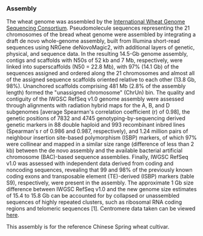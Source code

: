 ### Assembly

The wheat genome was assembled by the [International Wheat Genome
Sequencing Consortium](http://europepmc.org/abstract/MED/30115783).
Pseudomolecule sequences representing the 21 chromosomes of the bread
wheat genome were assembled by integrating a draft de novo whole-genome
assembly, built from Illumina short-read sequences using NRGene
deNovoMagic2, with additional layers of genetic, physical, and sequence
data. In the resulting 14.5-Gb genome assembly, contigs and scaffolds
with N50s of 52 kb and 7 Mb, respectively, were linked into
superscaffolds (N50 = 22.8 Mb), with 97% (14.1 Gb) of the sequences
assigned and ordered along the 21 chromosomes and almost all of the
assigned sequence scaffolds oriented relative to each other (13.8 Gb,
98%). Unanchored scaffolds comprising 481 Mb (2.8% of the assembly
length) formed the "unassigned chromosome" (ChrUn) bin. The quality and
contiguity of the IWGSC RefSeq v1.0 genome assembly were assessed
through alignments with radiation hybrid maps for the A, B, and D
subgenomes [average Spearman's correlation coefficient (r) of 0.98],
the genetic positions of 7832 and 4745 genotyping-by-sequencing derived
genetic markers in 88 double haploid and 993 recombinant inbred lines
(Spearman's r of 0.986 and 0.987, respectively), and 1.24 million pairs
of neighbour insertion site-based polymorphism (ISBP) markers, of which
97% were collinear and mapped in a similar size range (difference of
less than 2 kb) between the de novo assembly and the available bacterial
artificial chromosome (BAC)-based sequence assemblies. Finally, IWGSC
RefSeq v1.0 was assessed with independent data derived from coding and
noncoding sequences, revealing that 99 and 98% of the previously known
coding exons and transposable element (TE)-derived (ISBP) markers
(table S9), respectively, were present in the assembly. The approximate
1 Gb size difference between IWGSC RefSeq v1.0 and the new genome size
estimates of 15.4 to 15.8 Gb can be accounted for by collapsed or
unassembled sequences of highly repeated clusters, such as ribosomal RNA
coding regions and telomeric sequences [1]. Centromere data taken can be viewed [here](/Triticum_aestivum/Location/Genome).

This assembly is for the reference Chinese Spring wheat cultivar.
